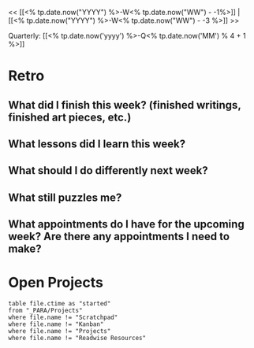 << [[<% tp.date.now("YYYY") %>-W<% tp.date.now("WW") - -1%>]] | [[<% tp.date.now("YYYY") %>-W<% tp.date.now("WW") - -3 %>]] >>

Quarterly:  [[<% tp.date.now('yyyy') %>-Q<% tp.date.now('MM') % 4 + 1 %>]]


# Retro

## What did I finish this week? (finished writings, finished art pieces, etc.)

## What lessons did I learn this week?

## What should I do differently next week?

## What still puzzles me?

## What appointments do I have for the upcoming week? Are there any appointments I need to make?

# Open Projects

```dataview
table file.ctime as "started"
from "_PARA/Projects"
where file.name != "Scratchpad"
where file.name != "Kanban"
where file.name != "Projects"
where file.name != "Readwise Resources"
```
